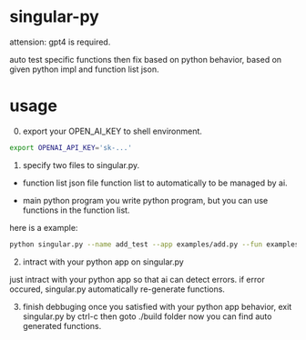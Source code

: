 # singular-py

attension: gpt4 is required.

auto test specific functions then fix based on python behavior, based on given python impl and function list json.

# usage
0. export your OPEN_AI_KEY to shell environment.

``` bash
export OPENAI_API_KEY='sk-...'
```

1. specify two files to singular.py.

- function list json file
  function list to automatically to be managed by ai.

- main python program
  you write python program, but you can use functions in the function list.
 
here is a example:
``` bash
python singular.py --name add_test --app examples/add.py --fun examples/add.json
```

2. intract with your python app on singular.py 

just intract with your python app so that ai can detect errors.
if error occured, singular.py automatically re-generate functions.

3. finish debbuging
once you satisfied with your python app behavior, exit singular.py by ctrl-c then goto ./build folder now you can find auto generated functions. 

